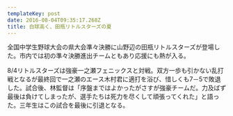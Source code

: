 ```yaml
---
templateKey: post
date: 2016-08-04T09:35:17.268Z
title: 白球高く、田瓶リトルスターズの夏
---
```

全国中学生野球大会の県大会準々決勝に山野辺の田瓶リトルスターズが登場した。市内では初の準々決勝進出チームともあり応援にも熱が入る。

8/4リトルスターズは強豪一之瀬フェニックスと対戦。双方一歩も引かない乱打戦となるが最終回で一之瀬のエース木村君に適打を浴び、惜しくも7－5で敗退した。試合後、林監督は「序盤まではよかったがさすが強豪チームだ。力及ばず最後は負けてしまったが、選手たちは死力を尽くして頑張ってくれた」と語った。三年生はこの試合を最後に引退となる。